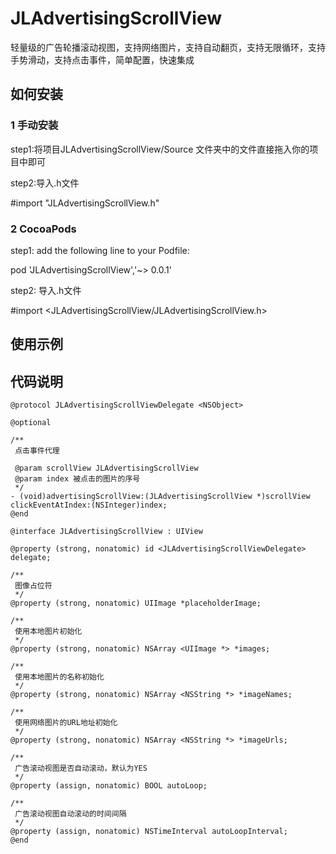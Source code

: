 # JLAdvertisingScrollView
轻量级的广告轮播滚动视图，支持网络图片，支持自动翻页，支持无限循环，支持手势滑动，支持点击事件，简单配置，快速集成

## 如何安装

### 1 手动安装 

step1:将项目JLAdvertisingScrollView/Source 文件夹中的文件直接拖入你的项目中即可

step2:导入.h文件

#import "JLAdvertisingScrollView.h"

### 2 CocoaPods 

step1: add the following line to your Podfile:

pod 'JLAdvertisingScrollView','~> 0.0.1'

step2: 导入.h文件

#import <JLAdvertisingScrollView/JLAdvertisingScrollView.h>

## 使用示例

## 代码说明
```
@protocol JLAdvertisingScrollViewDelegate <NSObject>

@optional

/**
 点击事件代理

 @param scrollView JLAdvertisingScrollView
 @param index 被点击的图片的序号
 */
- (void)advertisingScrollView:(JLAdvertisingScrollView *)scrollView  clickEventAtIndex:(NSInteger)index;
@end

@interface JLAdvertisingScrollView : UIView

@property (strong, nonatomic) id <JLAdvertisingScrollViewDelegate> delegate;

/**
 图像占位符
 */
@property (strong, nonatomic) UIImage *placeholderImage;

/**
 使用本地图片初始化
 */
@property (strong, nonatomic) NSArray <UIImage *> *images;

/**
 使用本地图片的名称初始化
 */
@property (strong, nonatomic) NSArray <NSString *> *imageNames;

/**
 使用网络图片的URL地址初始化
 */
@property (strong, nonatomic) NSArray <NSString *> *imageUrls;

/**
 广告滚动视图是否自动滚动，默认为YES
 */
@property (assign, nonatomic) BOOL autoLoop;

/**
 广告滚动视图自动滚动的时间间隔
 */
@property (assign, nonatomic) NSTimeInterval autoLoopInterval;
@end
```
